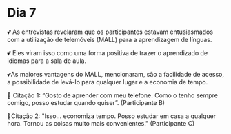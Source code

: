 # Dia 7

💕 As entrevistas revelaram que os participantes estavam entusiasmados com a utilização de telemóveis (MALL) para a aprendizagem de línguas. 

💕 Eles viram isso como uma forma positiva de trazer o aprendizado de idiomas para a sala de aula. 

💕As maiores vantagens do MALL, mencionaram, são a facilidade de acesso, a possibilidade de levá-lo para qualquer lugar e a economia de tempo.

💭 Citação 1: “Gosto de aprender com meu telefone. Como o tenho sempre comigo, posso estudar quando quiser”. (Participante B)

💭Citação 2: "Isso... economiza tempo. Posso estudar em casa a qualquer hora. Tornou as coisas muito mais convenientes." (Participante C)
